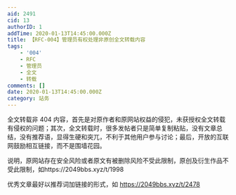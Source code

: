 ```yaml
---
aid: 2491
cid: 13
authorID: 1
addTime: 2020-01-13T14:45:00.000Z
title: 【RFC-004】管理员有权处理非原创全文转载内容
tags:
    - '004'
    - RFC
    - 管理员
    - 全文
    - 转载
comments: []
date: 2020-01-13T14:45:00.000Z
category: 站务
---
```


全文转载非 404 内容，首先是对原作者和原网站权益的侵犯，未获授权全文转载有侵权的问题；其次，全文转载时，很多发帖者只是简单复制粘贴，没有文章总结，没有推荐语，显得生硬和突兀，不利于其他用户参与讨论；最后，开放的互联网鼓励相互链接，而不是围墙花园。

说明，原网站存在安全风险或者原文有被删除风险不受此限制，原创及衍生作品不受此限制，如https://2049bbs.xyz/t/1998

优秀文章最好以推荐词加链接的形式，如 https://2049bbs.xyz/t/2478
